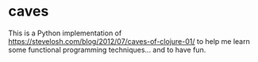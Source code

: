 # caves
This is a Python implementation of https://stevelosh.com/blog/2012/07/caves-of-clojure-01/
to help me learn some functional programming techniques... and to have fun.
